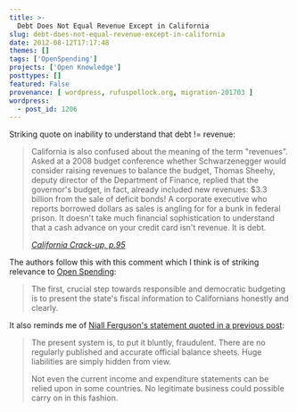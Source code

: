 ```yaml
---
title: >-
  Debt Does Not Equal Revenue Except in California
slug: debt-does-not-equal-revenue-except-in-california
date: 2012-08-12T17:17:48
themes: []
tags: ['OpenSpending']
projects: ['Open Knowledge']
posttypes: []
featured: False
provenance: [ wordpress, rufuspollock.org, migration-201703 ]
wordpress:
  - post_id: 1206
---
```


Striking quote on inability to understand that debt != revenue:

> California is also confused about the meaning of the term "revenues". Asked at a 2008 budget conference whether Schwarzenegger would consider raising revenues to balance the budget, Thomas Sheehy, deputy director of the Department of Finance, replied that the governor's budget, in fact, already included new revenues: $3.3 billion from the sale of deficit bonds! A corporate executive who reports borrowed dollars as sales is angling for for a bunk in federal prison. It doesn't take much financial sophistication to understand that a cash advance on your credit card isn't revenue. It is debt.
>
> [*California Crack-up, p.95*](http://openlibrary.org/works/OL16420003W/California_crackup)

The authors follow this with this comment which I think is of striking relevance to [Open Spending](http://openspending.org/):

> The first, crucial step towards responsible and democratic budgeting is to present the state's fiscal information to Californians honestly and clearly.

It also reminds me of [Niall Ferguson's statement quoted in a previous post](http://rufuspollock.org/2012/06/17/public-debt-public-finances-and-openspending/):

> The present system is, to put it bluntly, fraudulent. There are no regularly published and accurate official balance sheets. Huge liabilities are simply hidden from view.
>
> Not even the current income and expenditure statements can be relied upon in some countries. No legitimate business could possible carry on in this fashion.

